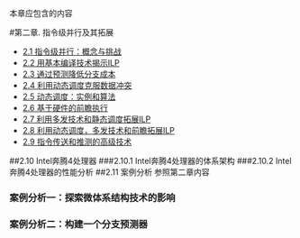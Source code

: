 本章应包含的内容

#第二章. 指令级并行及其拓展

- [2.1 指令级并行：概念与挑战](2.1.html)
- [2.2 用基本编译技术揭示ILP](2.2.html)
- [2.3 通过预测降低分支成本](2.3.html)
- [2.4 利用动态调度克服数据冲突](2.4.html)
- [2.5 动态调度：实例和算法](2.5.html)
- [2.6 基于硬件的前瞻执行](2.6.html)
- [2.7 利用多发技术和静态调度拓展ILP](2.7.html)
- [2.8 利用动态调度，多发技术和前瞻拓展ILP](2.8.html)
- [2.9 指令传送和推测的高级技术](2.9.html)

##2.10 Intel奔腾4处理器
###2.10.1 Intel奔腾4处理器的体系架构
###2.10.2 Intel奔腾4处理器的性能分析
##2.11 案例分析 参照第二章内容
### 案例分析一：探索微体系结构技术的影响
### 案例分析二：构建一个分支预测器